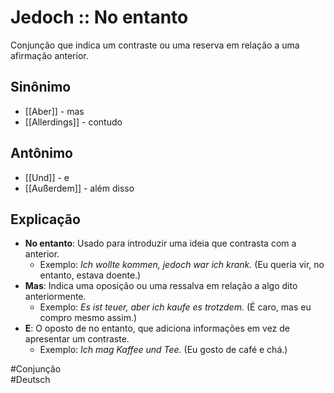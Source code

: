 # Jedoch :: No entanto
<!--SR:!2024-11-05,1,230-->
Conjunção que indica um contraste ou uma reserva em relação a uma afirmação anterior.

## Sinônimo
- [[Aber]] - mas  
- [[Allerdings]] - contudo  

## Antônimo
- [[Und]] - e  
- [[Außerdem]] - além disso  

## Explicação
- **No entanto**: Usado para introduzir uma ideia que contrasta com a anterior.
  - Exemplo: *Ich wollte kommen, jedoch war ich krank.* (Eu queria vir, no entanto, estava doente.)
- **Mas**: Indica uma oposição ou uma ressalva em relação a algo dito anteriormente.
  - Exemplo: *Es ist teuer, aber ich kaufe es trotzdem.* (É caro, mas eu compro mesmo assim.)
- **E**: O oposto de no entanto, que adiciona informações em vez de apresentar um contraste.
  - Exemplo: *Ich mag Kaffee und Tee.* (Eu gosto de café e chá.)

#Conjunção  
#Deutsch
